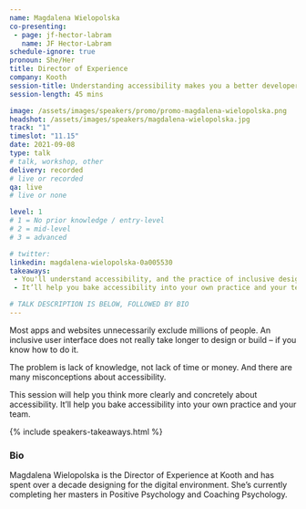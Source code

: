 ```yaml
---
name: Magdalena Wielopolska
co-presenting: 
 - page: jf-hector-labram
   name: JF Hector-Labram
schedule-ignore: true
pronoun: She/Her
title: Director of Experience
company: Kooth
session-title: Understanding accessibility makes you a better developer/designer/leader
session-length: 45 mins

image: /assets/images/speakers/promo/promo-magdalena-wielopolska.png
headshot: /assets/images/speakers/magdalena-wielopolska.jpg
track: "1"
timeslot: "11.15"
date: 2021-09-08
type: talk
# talk, workshop, other
delivery: recorded
# live or recorded
qa: live
# live or none

level: 1
# 1 = No prior knowledge / entry-level
# 2 = mid-level
# 3 = advanced

# twitter:
linkedin: magdalena-wielopolska-0a005530
takeaways:
 - You'll understand accessibility, and the practice of inclusive design and development
 - It’ll help you bake accessibility into your own practice and your team

# TALK DESCRIPTION IS BELOW, FOLLOWED BY BIO
---
```

Most apps and websites unnecessarily exclude millions of people.
An inclusive user interface does not really take longer to design or build – if you know how to do it.

The problem is lack of knowledge, not lack of time or money.
And there are many misconceptions about accessibility.

This session will help you think more clearly and concretely about accessibility.
It’ll help you bake accessibility into your own practice and your team.

{% include speakers-takeaways.html %}

<h3>Bio</h3>

Magdalena Wielopolska is the Director of Experience at Kooth and has spent over a decade designing for the digital environment. She’s currently completing her masters in Positive Psychology and Coaching Psychology.
